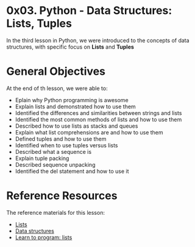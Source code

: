 # 0x03. Python - Data Structures: Lists, Tuples
In the third lesson in Python, we were introduced to the concepts of data structures, with specific focus on **Lists** and **Tuples**

# General Objectives
At the end of th lesson, we were able to:
- Eplain why Python programming is awesome
- Explain lists and demonstrated how to use them
- Identified the differences and similarities between strings and lists
- Identified the most common methods of lists and how to use them
- Described how to use lists as stacks and queues
- Explain what list comprehensions are and how to use them
- Defined tuples and how to use them
- Identified when to use tuples versus lists
- Described what a sequence is
- Explain tuple packing
- Described sequence unpacking
- Identified the del statement and how to use it

# Reference Resources
The reference materials for this lesson:
- [Lists](https://intranet.alxswe.com/rltoken/VarQbHxfmbnpGnaGp3Nb_A)
- [Data structures](https://intranet.alxswe.com/rltoken/2aa8Mp-V2eSieGeX3OX8yQ)
- [Learn to program: lists](https://intranet.alxswe.com/rltoken/BX2_CuHj1sq4eYGiXbCYSg)
